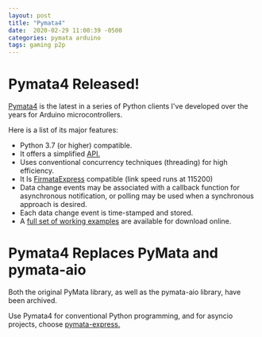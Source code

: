 ```yaml
---
layout: post
title: "Pymata4"
date:  2020-02-29 11:00:39 -0500
categories: pymata arduino
tags: gaming p2p
---
```


# Pymata4 Released!
[Pymata4](https://mryslab.github.io/pymata4/)
 is the latest in a series of Python clients I've developed over the years 
 for Arduino microcontrollers.

Here is a list of its major features:

* Python 3.7 (or higher) compatible.
* It offers a simplified [API.](http://htmlpreview.github.io/?https://github.com/MrYsLab/pymata4/blob/master/html/pymata4/index.html)
* Uses conventional concurrency techniques (threading) for high efficiency.
* It Is [FirmataExpress](https://github.com/MrYsLab/FirmataExpress) compatible (link speed runs at 115200)
* Data change events may be associated with a callback function for asynchronous 
notification, or polling may be used when a synchronous approach is desired.
* Each data change event is time-stamped and stored.
* A [full set of working examples](https://github.com/MrYsLab/pymata4/tree/master/examples)
 are available for download online.

# Pymata4 Replaces PyMata and pymata-aio
Both the original PyMata library, as well as the pymata-aio library, have been archived. 

Use Pymata4 for conventional Python programming, and for asyncio projects, 
choose 
[pymata-express.](https://mryslab.github.io/pymata-express/) 


 

